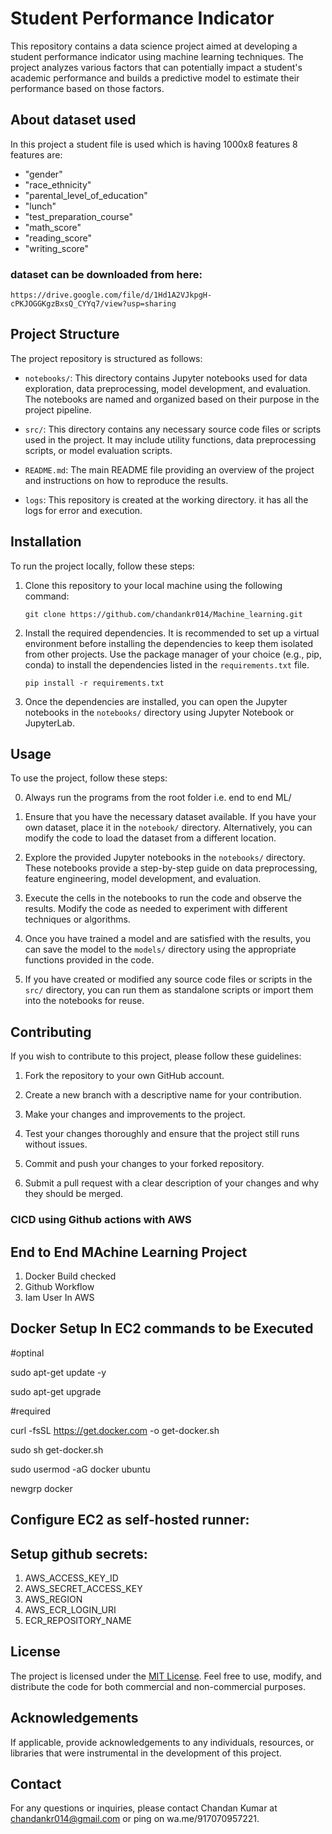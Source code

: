 # Student Performance Indicator

This repository contains a data science project aimed at developing a student performance indicator using machine learning techniques. The project analyzes various factors that can potentially impact a student's academic performance and builds a predictive model to estimate their performance based on those factors.

## About dataset used

In this project a student file is used which is having 1000x8 features
8 features are:
- "gender"
- "race_ethnicity"
- "parental_level_of_education"
- "lunch"
- "test_preparation_course"
- "math_score"
- "reading_score"
- "writing_score"

### dataset can be downloaded from here:
`https://drive.google.com/file/d/1Hd1A2VJkpgH-cPKJOGGKgzBxsQ_CYYq7/view?usp=sharing`

## Project Structure

The project repository is structured as follows:

- `notebooks/`: This directory contains Jupyter notebooks used for data exploration, data preprocessing, model development, and evaluation. The notebooks are named and organized based on their purpose in the project pipeline.

- `src/`: This directory contains any necessary source code files or scripts used in the project. It may include utility functions, data preprocessing scripts, or model evaluation scripts.

- `README.md`: The main README file providing an overview of the project and instructions on how to reproduce the results.

- `logs`: This repository is created at the working directory. it has all the logs for error and execution.

## Installation

To run the project locally, follow these steps:

1. Clone this repository to your local machine using the following command:
   ```
   git clone https://github.com/chandankr014/Machine_learning.git
   ```

2. Install the required dependencies. It is recommended to set up a virtual environment before installing the dependencies to keep them isolated from other projects. Use the package manager of your choice (e.g., pip, conda) to install the dependencies listed in the `requirements.txt` file.
   ```
   pip install -r requirements.txt
   ```

3. Once the dependencies are installed, you can open the Jupyter notebooks in the `notebooks/` directory using Jupyter Notebook or JupyterLab.

## Usage

To use the project, follow these steps:

0. Always run the programs from the root folder i.e. end to end ML/

1. Ensure that you have the necessary dataset available. If you have your own dataset, place it in the `notebook/` directory. Alternatively, you can modify the code to load the dataset from a different location.

2. Explore the provided Jupyter notebooks in the `notebooks/` directory. These notebooks provide a step-by-step guide on data preprocessing, feature engineering, model development, and evaluation.

3. Execute the cells in the notebooks to run the code and observe the results. Modify the code as needed to experiment with different techniques or algorithms.

4. Once you have trained a model and are satisfied with the results, you can save the model to the `models/` directory using the appropriate functions provided in the code.

5. If you have created or modified any source code files or scripts in the `src/` directory, you can run them as standalone scripts or import them into the notebooks for reuse.

## Contributing

If you wish to contribute to this project, please follow these guidelines:

1. Fork the repository to your own GitHub account.

2. Create a new branch with a descriptive name for your contribution.

3. Make your changes and improvements to the project.

4. Test your changes thoroughly and ensure that the project still runs without issues.

5. Commit and push your changes to your forked repository.

6. Submit a pull request with a clear description of your changes and why they should be merged.

### CICD using Github actions with AWS
## End to End MAchine Learning Project

1. Docker Build checked
2. Github Workflow
3. Iam User In AWS

## Docker Setup In EC2 commands to be Executed

#optinal

sudo apt-get update -y

sudo apt-get upgrade

#required

curl -fsSL https://get.docker.com -o get-docker.sh

sudo sh get-docker.sh

sudo usermod -aG docker ubuntu

newgrp docker

## Configure EC2 as self-hosted runner:

## Setup github secrets:
1. AWS_ACCESS_KEY_ID
2. AWS_SECRET_ACCESS_KEY
3. AWS_REGION
4. AWS_ECR_LOGIN_URI
5. ECR_REPOSITORY_NAME


## License

The project is licensed under the [MIT License](LICENSE). Feel free to use, modify, and distribute the code for both commercial and non-commercial purposes.

## Acknowledgements

If applicable, provide acknowledgements to any individuals, resources, or libraries that were instrumental in the development of this project.

## Contact

For any questions or inquiries, please contact Chandan Kumar at chandankr014@gmail.com or ping on wa.me/917070957221.
